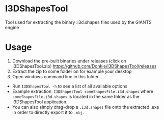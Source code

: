 # I3DShapesTool
Tool used for extracting the binary .i3d.shapes files used by the GIANTS engine

# Usage
1. Download the pre-built binaries under releases (click on I3DShapesTool.zip) https://github.com/Donkie/I3DShapesTool/releases
2. Extract the zip to some folder on for example your desktop
3. Open windows command line in this folder
* Run `I3DShapesTool -h` to see a list of all available options
* Example extraction: `I3DShapesTool someShapesFile.i3d.shapes` where `someShapesFile.i3d.shapes` is located in the same folder as the I3DShapesTool application.
* You can also simply drag-drop a `.i3d.shapes` file onto the extracted .exe in order to directly export it to `.obj`.
